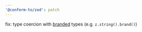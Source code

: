 ```yaml
---
'@conform-to/zod': patch
---
```


fix: type coercion with [branded](https://zod.dev/?id=brand) types (e.g. `z.string().brand()`)
